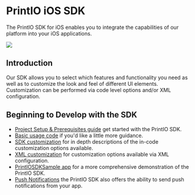 PrintIO iOS SDK
===============

The PrintIO SDK for iOS enables you to integrate the capabilities of our platform into your iOS applications.

![](https://dl.dropboxusercontent.com/u/19321066/printIO/printio_sdk_screens.png)

## Introduction

Our SDK allows you to select which features and functionality you need as well as to customize the look and feel of different UI elements. Customization can be performed via code level options and/or XML configuration.

## Beginning to Develop with the SDK

- [Project Setup & Prerequisites guide](https://github.com/printdotio/printio-ios-sdk/blob/master/docs/project_setup.md) get started with the PrintIO SDK.
- [Basic usage code](https://github.com/printdotio/printio-ios-sdk/blob/master/docs/quick_start_sample_code.md) if you'd like a little more guidance.
- [SDK customization](https://github.com/printdotio/printio-ios-sdk/blob/master/docs/code_customization.md) for in depth descriptions of the in-code customization options available.
- [XML customization](https://github.com/printdotio/printio-ios-sdk/blob/master/docs/xml_customization_new.md) for  customization options available via XML configuration.
- [PrintIOSDKSample app](https://github.com/printdotio/printio-ios-example) for a more comprehensive demonstration of the PrintIO SDK.
- [Push Notifications](https://github.com/printdotio/printio-ios-sdk/blob/master/docs/PUSH_NOTIFICATIONS.md) the PrintIO SDK also offers the ability to send push notifications from your app.
